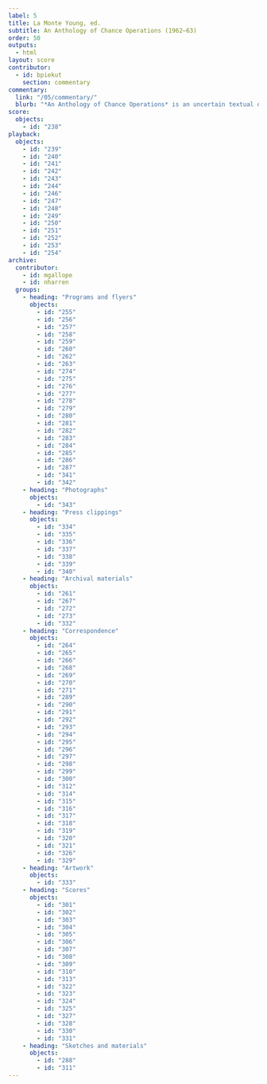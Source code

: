 ```yaml
---
label: 5
title: La Monte Young, ed.
subtitle: An Anthology of Chance Operations (1962–63)
order: 50
outputs: 
  - html
layout: score
contributor:
  - id: bpiekut
    section: commentary
commentary:
  link: "/05/commentary/"
  blurb: "*An Anthology of Chance Operations* is an uncertain textual object dense with history. The haphazard miscellany of scores, essays, and manifestoes offers an early 1960s snapshot of competing cliques of New York-based practitioners who trained as visual artists, dancers, musicians, and poets who often worked to break down the separations between those disciplines with experimental notation as their common tool. The 1963 first edition was edited by La Monte Young, designed with striking typography by George Maciunas, and co-published by Young and Jackson Mac Low. Here we present a complete digital edition of a rare, pre-publication hand-bound proof from 1962 that names Mac Low as sole publisher and includes materials ultimately excluded from the 1963 edition."
score:
  objects:
    - id: "238"
playback:
  objects:
    - id: "239"
    - id: "240"
    - id: "241"
    - id: "242"
    - id: "243"
    - id: "244"
    - id: "246"
    - id: "247"
    - id: "248"
    - id: "249"
    - id: "250"
    - id: "251"
    - id: "252"
    - id: "253"
    - id: "254"
archive: 
  contributor:
    - id: mgallope
    - id: nharren
  groups:
    - heading: "Programs and flyers"
      objects:
        - id: "255"
        - id: "256"
        - id: "257"
        - id: "258"
        - id: "259"
        - id: "260"
        - id: "262"
        - id: "263"
        - id: "274"
        - id: "275"
        - id: "276"
        - id: "277"
        - id: "278"
        - id: "279"
        - id: "280"
        - id: "281"
        - id: "282"
        - id: "283"
        - id: "284"
        - id: "285"
        - id: "286"
        - id: "287"
        - id: "341"
        - id: "342"
    - heading: "Photographs"
      objects:
        - id: "343"
    - heading: "Press clippings"
      objects:
        - id: "334"
        - id: "335"
        - id: "336"
        - id: "337"
        - id: "338"
        - id: "339"
        - id: "340"
    - heading: "Archival materials"
      objects:
        - id: "261"
        - id: "267"
        - id: "272"
        - id: "273"
        - id: "332"
    - heading: "Correspondence"
      objects:
        - id: "264"
        - id: "265"
        - id: "266"
        - id: "268"
        - id: "269"
        - id: "270"
        - id: "271"
        - id: "289"
        - id: "290"
        - id: "291"
        - id: "292"
        - id: "293"
        - id: "294"
        - id: "295"
        - id: "296"
        - id: "297"
        - id: "298"
        - id: "299"
        - id: "300"
        - id: "312"
        - id: "314"
        - id: "315"
        - id: "316"
        - id: "317"
        - id: "318"
        - id: "319"
        - id: "320"
        - id: "321"
        - id: "326"
        - id: "329"
    - heading: "Artwork"
      objects:
        - id: "333"
    - heading: "Scores"
      objects:
        - id: "301"
        - id: "302"
        - id: "303"
        - id: "304"
        - id: "305"
        - id: "306"
        - id: "307"
        - id: "308"
        - id: "309"
        - id: "310"
        - id: "313"
        - id: "322"
        - id: "323"
        - id: "324"
        - id: "325"
        - id: "327"
        - id: "328"
        - id: "330"
        - id: "331"
    - heading: "Sketches and materials"
      objects:
        - id: "288"
        - id: "311"
---
```

